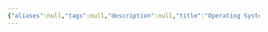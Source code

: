 ```yaml
---
{"aliases":null,"tags":null,"description":null,"title":"Operating System Concepts - Silberschatz, 8th edition","created":"2023-09-15T23:23:09","updated":"2023-09-15T23:23:13","dg-publish":true,"permalink":"/docs/Operating System Concepts - Silberschatz, 8th edition/","dgPassFrontmatter":true}
---
```


